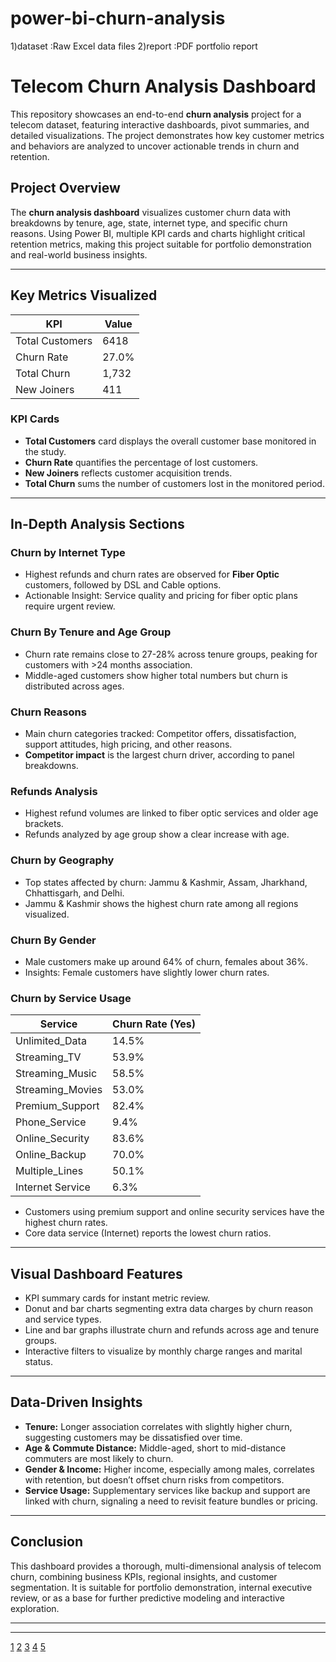 # power-bi-churn-analysis
1)dataset               :Raw Excel data files
2)report                 :PDF portfolio report


# Telecom Churn Analysis Dashboard

This repository showcases an end-to-end **churn analysis** project for a telecom dataset, featuring interactive dashboards, pivot summaries, and detailed visualizations. The project demonstrates how key customer metrics and behaviors are analyzed to uncover actionable trends in churn and retention.

## Project Overview

The **churn analysis dashboard** visualizes customer churn data with breakdowns by tenure, age, state, internet type, and specific churn reasons. Using Power BI, multiple KPI cards and charts highlight critical retention metrics, making this project suitable for portfolio demonstration and real-world business insights.

***

## Key Metrics Visualized

| KPI               | Value  |
|-------------------|--------|
| Total Customers   | 6418   |
| Churn Rate        | 27.0%  |
| Total Churn       | 1,732  |
| New Joiners       | 411    |

### KPI Cards

- **Total Customers** card displays the overall customer base monitored in the study.
- **Churn Rate** quantifies the percentage of lost customers.
- **New Joiners** reflects customer acquisition trends.
- **Total Churn** sums the number of customers lost in the monitored period.

***

## In-Depth Analysis Sections

### Churn by Internet Type

- Highest refunds and churn rates are observed for **Fiber Optic** customers, followed by DSL and Cable options.
- Actionable Insight: Service quality and pricing for fiber optic plans require urgent review.

### Churn By Tenure and Age Group

- Churn rate remains close to 27-28% across tenure groups, peaking for customers with >24 months association.
- Middle-aged customers show higher total numbers but churn is distributed across ages.

### Churn Reasons

- Main churn categories tracked: Competitor offers, dissatisfaction, support attitudes, high pricing, and other reasons.
- **Competitor impact** is the largest churn driver, according to panel breakdowns.

### Refunds Analysis

- Highest refund volumes are linked to fiber optic services and older age brackets.
- Refunds analyzed by age group show a clear increase with age.

### Churn by Geography

- Top states affected by churn: Jammu & Kashmir, Assam, Jharkhand, Chhattisgarh, and Delhi.
- Jammu & Kashmir shows the highest churn rate among all regions visualized.

### Churn By Gender

- Male customers make up around 64% of churn, females about 36%.
- Insights: Female customers have slightly lower churn rates.

### Churn by Service Usage

| Service               | Churn Rate (Yes) |
|-----------------------|------------------|
| Unlimited_Data        | 14.5%            |
| Streaming_TV          | 53.9%            |
| Streaming_Music       | 58.5%            |
| Streaming_Movies      | 53.0%            |
| Premium_Support       | 82.4%            |
| Phone_Service         | 9.4%             |
| Online_Security       | 83.6%            |
| Online_Backup         | 70.0%            |
| Multiple_Lines        | 50.1%            |
| Internet Service      | 6.3%             |

- Customers using premium support and online security services have the highest churn rates.
- Core data service (Internet) reports the lowest churn ratios.

***

## Visual Dashboard Features

- KPI summary cards for instant metric review.
- Donut and bar charts segmenting extra data charges by churn reason and service types.
- Line and bar graphs illustrate churn and refunds across age and tenure groups.
- Interactive filters to visualize by monthly charge ranges and marital status.

***

## Data-Driven Insights

- **Tenure:** Longer association correlates with slightly higher churn, suggesting customers may be dissatisfied over time.
- **Age & Commute Distance:** Middle-aged, short to mid-distance commuters are most likely to churn.
- **Gender & Income:** Higher income, especially among males, correlates with retention, but doesn’t offset churn risks from competitors.
- **Service Usage:** Supplementary services like backup and support are linked with churn, signaling a need to revisit feature bundles or pricing.

***

## Conclusion

This dashboard provides a thorough, multi-dimensional analysis of telecom churn, combining business KPIs, regional insights, and customer segmentation. It is suitable for portfolio demonstration, internal executive review, or as a base for further predictive modeling and interactive exploration.

***



***

[1](https://ppl-ai-file-upload.s3.amazonaws.com/web/direct-files/attachments/images/96773608/512c6ab0-4349-4372-a9ba-fde9d369fdcf/bi-service-1.jpg)
[2](https://ppl-ai-file-upload.s3.amazonaws.com/web/direct-files/attachments/images/96773608/5c327c95-da34-47a1-96f3-239ed6d6e872/bi-service-2.jpg)
[3](https://ppl-ai-file-upload.s3.amazonaws.com/web/direct-files/attachments/images/96773608/01d507a5-50e4-4a72-ae29-a3f1aed9d996/churn-analysis-power-bi.jpg)
[4](https://ppl-ai-file-upload.s3.amazonaws.com/web/direct-files/attachments/96773608/b5aa7579-b30e-4562-8460-4787544fcd9f/Excel-Project-Dataset.xlsx)
[5](https://ppl-ai-file-upload.s3.amazonaws.com/web/direct-files/attachments/96773608/10e783a4-d566-4404-b6ca-5818c16139a9/excel-report.pdf)
